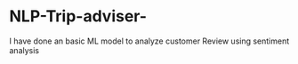 # NLP-Trip-adviser-
I have done an basic ML model to analyze customer Review using sentiment analysis 
